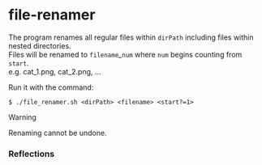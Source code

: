 # file-renamer
The program renames all regular files within `dirPath` including files within nested directories. <br> Files will be renamed to `filename`_`num` where `num` begins counting from `start`. <br> e.g. cat_1.png, cat_2.png, ...

Run it with the command:

    $ ./file_renamer.sh <dirPath> <filename> <start?=1>

> [!WARNING]
> Renaming cannot be undone.

### Reflections